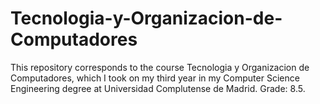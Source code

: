 # Tecnologia-y-Organizacion-de-Computadores
This repository corresponds to the course Tecnologia y Organizacion de Computadores, which I took on my third year in my Computer Science Engineering degree at Universidad Complutense de Madrid. Grade: 8.5. 
